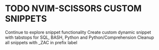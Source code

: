 # TODO NVIM-SCISSORS CUSTOM SNIPPETS

Continue to explore snippet functionality
Create custom dynamic snippet with tabstops for SQL, BASH, Python and Python/Comprehension
Cleanup all snippets with _ZAC in prefix label

